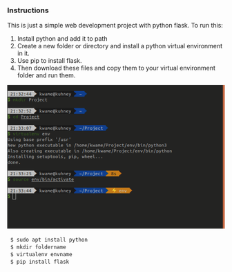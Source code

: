 ### Instructions
This is just a simple web development project with python flask.
To run this:
1. Install python and add it to path
2. Create a new folder or directory and install a python virtual environment in it. 
3. Use pip to install flask.
4. Then download these files and copy them to your virtual environment folder and run them.

![Screenshot](/gitpic)


```bash
 $ sudo apt install python
 $ mkdir foldername
 $ virtualenv envname
 $ pip install flask
```
